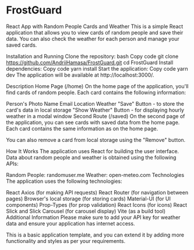 # FrostGuard

React App with Random People Cards and Weather
This is a simple React application that allows you to view cards of random people and save their data. You can also check the weather for each person and manage your saved cards.

Installation and Running
Clone the repository:
bash
Copy code
git clone https://github.com/AndriiHamasa/FrostGuard.git
cd FrostGuard
Install dependencies:
Copy code
yarn install
Start the application:
Copy code
yarn dev
The application will be available at http://localhost:3000/.

Description
Home Page (/home)
On the home page of the application, you'll find cards of random people. Each card contains the following information:

Person's Photo
Name
Email
Location
Weather
"Save" Button - to store the card's data in local storage
"Show Weather" Button - for displaying hourly weather in a modal window
Second Route (/saved)
On the second page of the application, you can see cards with saved data from the home page. Each card contains the same information as on the home page.

You can also remove a card from local storage using the "Remove" button.

How It Works
The application uses React for building the user interface. Data about random people and weather is obtained using the following APIs:

Random People: randomuser.me
Weather: open-meteo.com
Technologies
The application uses the following technologies:

React
Axios (for making API requests)
React Router (for navigation between pages)
Browser's local storage (for storing cards)
Material-UI (for UI components)
Prop-Types (for prop validation)
React Icons (for icons)
React Slick and Slick Carousel (for carousel display)
Vite (as a build tool)
Additional Information
Please make sure to add your API key for weather data and ensure your application has internet access.

This is a basic application template, and you can extend it by adding more functionality and styles as per your requirements.